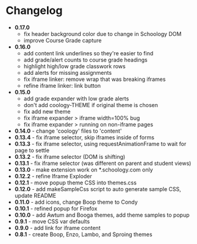 # Changelog

* **0.17.0**
  * fix header background color due to change in Schoology DOM
  * improve Course Grade capture
* **0.16.0**
  * add content link underlines so they're easier to find
  * add grade/alert counts to course grade headings
  * highlight high/low grade classwork rows
  * add alerts for missing assignments
  * fix iframe linker: remove wrap that was breaking iframes
  * refine iframe linker: link button
* **0.15.0**
  * add grade expander with low grade alerts
  * don't add coology-THEME if original theme is chosen
  * fix add new theme
  * fix iframe expander > iframe width=100% bug
  * fix iframe expander > running on non-iframe pages
* **0.14.0** - change 'coology' files to 'content'
* **0.13.4** - fix iframe selector, skip iframes inside of forms
* **0.13.3** - fix iframe selector, using requestAnimationFrame to wait for page to settle
* **0.13.2** - fix iframe selector (DOM is shifting)
* **0.13.1** - fix iframe selector (was different on parent and student views)
* **0.13.0** - make extension work on *.schoology.com only
* **0.12.2** - refine Iframe Exploder
* **0.12.1** - move popup theme CSS into themes.css
* **0.12.0** - add makeSampleCss script to auto generate sample CSS, update README
* **0.11.0** - add icons, change Boop theme to Condy
* **0.10.1** - refined popup for Firefox
* **0.10.0** - add Awtum and Booga themes, add theme samples to popup
* **0.9.1** - move CSS var defaults
* **0.9.0** - add link for iframe content
* **0.8.1** - create Boop, Enzo, Lambo, and Sproing themes
